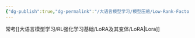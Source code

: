 ```yaml
---
{"dg-publish":true,"dg-permalink":"/大语言模型学习/模型压缩/Low-Rank-Factorization-低秩分解","dg-home":false,"dg-description":"在此输入笔记的描述","dg-hide":false,"dg-hide-title":false,"dg-show-backlinks":true,"dg-show-local-graph":true,"dg-show-inline-title":true,"dg-pinned":false,"dg-passphrase":"在此输入访问密码","dg-enable-mathjax":false,"dg-enable-mermaid":false,"dg-enable-uml":false,"dg-note-icon":0,"dg-enable-dataview":false,"tags":["NLP"],"permalink":"/大语言模型学习/模型压缩/Low-Rank-Factorization-低秩分解/","dgShowBacklinks":true,"dgShowLocalGraph":true,"dgShowInlineTitle":true,"dgPassFrontmatter":true,"noteIcon":0,"created":"2025-05-04T14:47:54.872+08:00","updated":"2025-05-04T14:48:37.744+08:00"}
---
```




常考[[大语言模型学习/RL强化学习基础/LoRA及其变体/LoRA\|Lora]]
